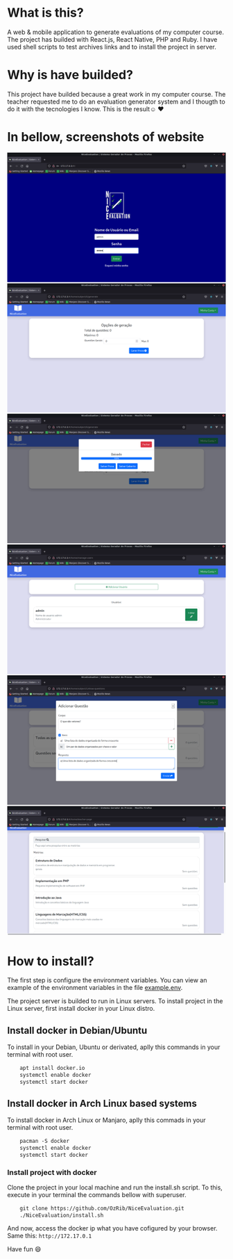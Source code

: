 # What is this?
A web & mobile application to generate evaluations of my computer course.
The project has builded with React.js, React Native, PHP and Ruby.
I have used shell scripts to test archives links and to install the project in server. 

# Why is have builded?
This project have builded because a great work in  my computer course. 
The teacher requested me to do an evaluation generator system and I thougth to do it with the tecnologies I know.
This is the result☺️ ❤️

# In bellow, screenshots of website

![login](https://github.com/OzRib/NiceEvaluation/blob/master/screenshots/login.png)
![generate](https://github.com/OzRib/NiceEvaluation/blob/master/screenshots/generate.png)
![generate-modal](https://github.com/OzRib/NiceEvaluation/blob/master/screenshots/generate-modal.png)
![manage-users](https://github.com/OzRib/NiceEvaluation/blob/master/screenshots/manage-users.png)
![show-questions](https://github.com/OzRib/NiceEvaluation/blob/master/screenshots/show-questions.png)
![teacher-page](https://github.com/OzRib/NiceEvaluation/blob/master/screenshots/teacher-page.png)

# How to install?
The first step is configure the environment variables.
You can view an example of the environment variables in the file 
[example.env](https://github.com/OzRib/NiceEvaluation/blob/master/example.env).

The project server is builded to run in Linux servers.
To install project in the Linux server, first install docker in your Linux distro.

## Install docker in Debian/Ubuntu
To install in your Debian, Ubuntu or derivated, aplly this commands in your terminal with root user.

```
	apt install docker.io
	systemctl enable docker
	systemctl start docker
```

## Install docker in Arch Linux based systems
To install docker in Arch Linux or Manjaro, aplly this commads in your terminal with root user.

```
	pacman -S docker
	systemctl enable docker
	systemctl start docker	
```

### Install project with docker
Clone the project in your local machine and run the install.sh script.
To this, execute in your terminal the commands bellow with superuser.

```
	git clone https://github.com/OzRib/NiceEvaluation.git
	./NiceEvaluation/install.sh
```

And now, access the docker ip what you have cofigured by your browser.
Same this: `http://172.17.0.1`

Have fun 😄
